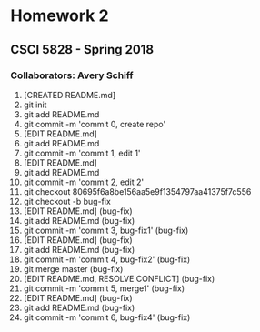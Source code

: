 # Homework 2
## CSCI 5828 - Spring 2018
### Collaborators: Avery Schiff
1. [CREATED README.md]
2. git init
3. git add README.md
4. git commit -m 'commit 0, create repo'
5. [EDIT README.md]
6. git add README.md
7. git commit -m 'commit 1, edit 1'
8. [EDIT README.md]
9. git add README.md
10. git commit -m 'commit 2, edit 2'
11. git checkout 80695f6a8be156aa5e9f1354797aa41375f7c556
12. git checkout -b bug-fix
13. [EDIT README.md] (bug-fix)
14. git add README.md (bug-fix)
15. git commit -m 'commit 3, bug-fix1' (bug-fix)
16. [EDIT README.md] (bug-fix)
17. git add README.md (bug-fix)
18. git commit -m 'commit 4, bug-fix2' (bug-fix)
19. git merge master (bug-fix)
20. [EDIT README.md, RESOLVE CONFLICT] (bug-fix)
21. git commit -m 'commit 5, merge1' (bug-fix)
22. [EDIT README.md] (bug-fix)
23. git add README.md (bug-fix)
24. git commit -m 'commit 6, bug-fix4' (bug-fix)
